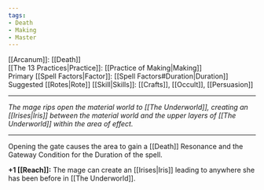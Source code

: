 ```yaml
---
tags:
- Death
- Making
- Master
---
```


[[Arcanum]]: [[Death]]\
[[The 13 Practices|Practice]]: [[Practice of Making|Making]]\
Primary [[Spell Factors|Factor]]: [[Spell Factors#Duration|Duration]]\
Suggested [[Rotes|Rote]] [[Skill|Skills]]: [[Crafts]], [[Occult]], [[Persuasion]]

---

_The mage rips open the material world to [[The Underworld]], creating an [[Irises|Iris]] between the material world and the upper layers of [[The Underworld]] within the area of effect._

---

Opening the gate causes the area to gain a [[Death]] Resonance and the Gateway Condition for the Duration of the spell.

**+1 [[Reach]]:** The mage can create an [[Irises|Iris]] leading to anywhere she has been before in [[The Underworld]].